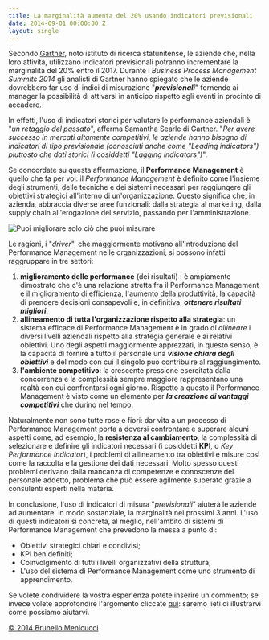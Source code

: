 ```yaml
---
title: La marginalità aumenta del 20% usando indicatori previsionali
date: 2014-09-01 00:00:00 Z
layout: single
---
```


Secondo <a href="http://www.gartner.com">Gartner</a>, noto istituto di ricerca statunitense, le aziende che, nella loro attività, utilizzano indicatori previsionali potranno incrementare la marginalità del 20% entro il 2017. Durante i <em>Business Process Management Summits 2014</em> gli analisti di Gartner hanno spiegato che le aziende dovrebbero far uso di indici di misurazione "<strong><em>previsionali</em></strong>" fornendo ai manager la possibilità di attivarsi in anticipo rispetto agli eventi in procinto di accadere.

In effetti, l'uso di indicatori storici per valutare le performance aziendali è "<em>un retaggio del passato</em>", afferma Samantha Searle di Gartner. "<em>Per avere successo in mercati altamente competitivi, le aziende hanno bisogno di indicatori di tipo previsionale (conosciuti anche come "Leading indicators") piuttosto che dati storici (i cosiddetti "Lagging indicators")</em>".

Se concordate su questa affermazione, il <strong>Performance Management</strong> è quello che fa per voi: il <em>Performance Management</em> è definito come l'insieme degli strumenti, delle tecniche e dei sistemi necessari per raggiungere gli obiettivi strategici all'interno di un'organizzazione. Questo significa che, in azienda, abbraccia diverse aree funzionali: dalla strategia al marketing, dalla supply chain all'erogazione del servizio, passando per l'amministrazione.

<img src="https://dl.dropboxusercontent.com/u/312263/%7EImages/Puoi%20migliorare%20solo%20quello%20che%20puoi%20misurare.png" alt="Puoi migliorare solo ciò che puoi misurare" />

Le ragioni, i "<em>driver</em>", che maggiormente motivano all'introduzione del Performance Management nelle organizzazioni, si possono infatti raggruppare in tre settori:
1. <strong>miglioramento delle performance</strong> (dei risultati) : è ampiamente dimostrato che c'è una relazione stretta fra il Performance Management e il miglioramento di efficienza, l'aumento della produttività, la capacità di prendere decisioni consapevoli e, in definitiva, <strong><em>ottenere risultati migliori</em></strong>.
2. <strong>allineamento di tutta l'organizzazione rispetto alla strategia</strong>: un sistema efficace di Performance Management è in grado di <em>allineare</em> i diversi livelli aziendali rispetto alla strategia generale e ai relativi obiettivi. Uno degli aspetti maggiormente apprezzati, in questo senso, è la capacità di fornire a tutto il personale una <strong><em>visione chiara degli obiettivi</em></strong> e del modo con cui il singolo può contribuire al raggiungimento.
3. <strong>l'ambiente competitivo</strong>: la crescente pressione esercitata dalla concorrenza e la complessità sempre maggiore rappresentano una realtà con cui confrontarsi ogni giorno. Rispetto a questo il Performance Management è visto come un elemento per <strong><em>la creazione di vantaggi competitivi</em></strong> che durino nel tempo.

Naturalmente non sono tutte rose e fiori: dar vita a un processo di Performance Management porta a doversi confrontare e superare alcuni aspetti come, ad esempio, la <strong>resistenza al cambiamento</strong>, la complessità di selezionare e definire gli indicatori necessari (i cosiddetti <strong>KPI</strong>, o <em>Key Performance Indicator</em>), i problemi di allineamento tra obiettivi e misure così come la raccolta e la gestione dei dati necessari. Molto spesso questi problemi derivano dalla mancanza di competenze e conoscenze del personale addetto, problema che può essere agilmente superato grazie a consulenti esperti nella materia.

In conclusione, l'uso di indicatori di misura "<em>previsionali</em>" aiuterà le aziende ad aumentare, in modo sostanziale, la marginalità nei prossimi 3 anni. L'uso di questi indicatori si concreta, al meglio, nell'ambito di sistemi di Performance Management che prevedono la messa a punto di:
- Obiettivi strategici chiari e condivisi;
- KPI ben definiti;
- Coinvolgimento di tutti i livelli organizzativi della struttura;
- L'uso del sistema di Performance Management come uno strumento di apprendimento.

Se volete condividere la vostra esperienza potete inserire un commento; se invece volete approfondire l'argomento cliccate <a href="http://www.blackstarconsulting.it/consulenza-di-direzione-gratuita">qui</a>: saremo lieti di illustrarvi come possiamo aiutarvi.

<a href="http://www.blackstarconsulting.it">© 2014 Brunello Menicucci</a>